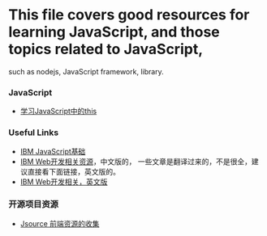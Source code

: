 # This file covers good resources for learning JavaScript, and those topics related to JavaScript, 
such as nodejs, JavaScript framework, library.


### JavaScript

* [学习JavaScript中的this](http://www.ibm.com/developerworks/cn/web/1207_wangqf_jsthis/)


### Useful Links

* [IBM JavaScript基础](http://www.ibm.com/developerworks/cn/web/lp/javascript/basic.html)
* [IBM Web开发相关资源](http://www.ibm.com/developerworks/cn/views/web/libraryview.jsp)，中文版的，
一些文章是翻译过来的，不是很全，建议直接看下面链接，英文版的。
* [IBM Web开发相关，英文版](http://www.ibm.com/developerworks/web/library/)


### 开源项目资源 

* [Jsource 前端资源的收集](https://github.com/airyland/Jsource)
